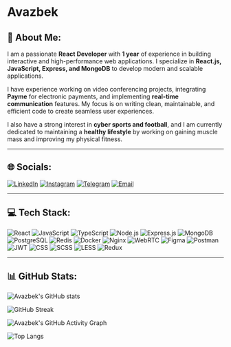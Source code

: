 # Avazbek

## 🚀 About Me:
I am a passionate **React Developer** with **1 year** of experience in building interactive and high-performance web applications. I specialize in **React.js, JavaScript, Express, and MongoDB** to develop modern and scalable applications.

I have experience working on video conferencing projects, integrating **Payme** for electronic payments, and implementing **real-time communication** features. My focus is on writing clean, maintainable, and efficient code to create seamless user experiences.

I also have a strong interest in **cyber sports and football**, and I am currently dedicated to maintaining a **healthy lifestyle** by working on gaining muscle mass and improving my physical fitness.

---

## 🌐 Socials:
[![LinkedIn](https://img.shields.io/badge/LinkedIn-0A66C2?style=for-the-badge&logo=linkedin&logoColor=white)](https://www.linkedin.com/in/avazbek-jumoqulov-353b39280/) 
[![Instagram](https://img.shields.io/badge/Instagram-E4405F?style=for-the-badge&logo=instagram&logoColor=white)](https://www.instagram.com/jumaqulov__) 
[![Telegram](https://img.shields.io/badge/Telegram-26A5E4?style=for-the-badge&logo=telegram&logoColor=white)](https://t.me/Avazbey21) 
[![Email](https://img.shields.io/badge/Email-D14836?style=for-the-badge&logo=gmail&logoColor=white)](mailto:avazjonjumoqulov@gmail.com)

---

## 💻 Tech Stack:

![React](https://img.shields.io/badge/React-20232A?style=for-the-badge&logo=react&logoColor=61DAFB)
![JavaScript](https://img.shields.io/badge/JavaScript-F7DF1E?style=for-the-badge&logo=javascript&logoColor=black)
![TypeScript](https://img.shields.io/badge/TypeScript-007ACC?style=for-the-badge&logo=typescript&logoColor=white)
![Node.js](https://img.shields.io/badge/Node.js-43853D?style=for-the-badge&logo=node.js&logoColor=white)
![Express.js](https://img.shields.io/badge/Express.js-000000?style=for-the-badge&logo=express&logoColor=white)
![MongoDB](https://img.shields.io/badge/MongoDB-4EA94B?style=for-the-badge&logo=mongodb&logoColor=white)
![PostgreSQL](https://img.shields.io/badge/PostgreSQL-316192?style=for-the-badge&logo=postgresql&logoColor=white)
![Redis](https://img.shields.io/badge/Redis-DC382D?style=for-the-badge&logo=redis&logoColor=white)
![Docker](https://img.shields.io/badge/Docker-2496ED?style=for-the-badge&logo=docker&logoColor=white)
![Nginx](https://img.shields.io/badge/Nginx-009639?style=for-the-badge&logo=nginx&logoColor=white)
![WebRTC](https://img.shields.io/badge/WebRTC-333333?style=for-the-badge&logo=webrtc&logoColor=white)
![Figma](https://img.shields.io/badge/Figma-F24E1E?style=for-the-badge&logo=figma&logoColor=white)
![Postman](https://img.shields.io/badge/Postman-FF6C37?style=for-the-badge&logo=postman&logoColor=white)
![JWT](https://img.shields.io/badge/JWT-000000?style=for-the-badge&logo=jsonwebtokens&logoColor=white)
![CSS](https://img.shields.io/badge/CSS-1572B6?style=for-the-badge&logo=css3&logoColor=white)
![SCSS](https://img.shields.io/badge/SCSS-CC6699?style=for-the-badge&logo=sass&logoColor=white)
![LESS](https://img.shields.io/badge/LESS-1D365D?style=for-the-badge&logo=less&logoColor=white)
![Redux](https://img.shields.io/badge/Redux-764ABC?style=for-the-badge&logo=redux&logoColor=white)

---

## 📊 GitHub Stats:

![Avazbek's GitHub stats](https://github-readme-stats.vercel.app/api?username=Jumaqulov&show_icons=true&theme=dark)

![GitHub Streak](https://streak-stats.demolab.com/?user=Jumaqulov&theme=dark)

![Avazbek's GitHub Activity Graph](https://github-readme-activity-graph.vercel.app/graph?username=jumaqulov&theme=react-dark)

![Top Langs](https://github-readme-stats.vercel.app/api/top-langs/?username=Jumaqulov&layout=compact&theme=dark)

